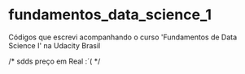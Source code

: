 # fundamentos_data_science_1
Códigos que escrevi acompanhando o curso 'Fundamentos de Data Science I' na Udacity Brasil

/* sdds preço em Real :´( */

